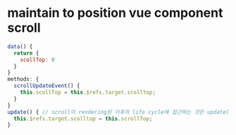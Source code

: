 # maintain to position vue component scroll

```js
data() {
  return {
    scollTop: 0
  }
}
methods: {
  scrollUpdateEvent() {
    this.scollTop = this.$refs.target.scolltop;
  }
}
update() { // scroll이 rendering된 이후의 life cycle에 접근하는 것은 update()를 통해서 가능하다
  this.$refs.target.scolltop = this.scrollTop;
}
```

